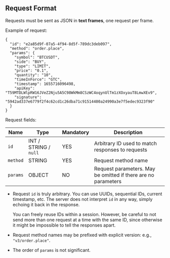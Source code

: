 ## Request Format
Requests must be sent as JSON in **text frames**, one request per frame.

Example of request:

```
{  
  "id": "e2a85d9f-07a5-4f94-8d5f-789dc3deb097",  
  "method": "order.place",  
  "params": {  
    "symbol": "BTCUSDT",  
    "side": "BUY",  
    "type": "LIMIT",  
    "price": "0.1",  
    "quantity": "10",  
    "timeInForce": "GTC",  
    "timestamp": 1655716096498,  
    "apiKey": "T59MTDLWlpRW16JVeZ2Nju5A5C98WkMm8CSzWC4oqynUlTm1zXOxyauT8LmwXEv9",  
    "signature": "5942ad337e6779f2f4c62cd1c26dba71c91514400a24990a3e7f5edec9323f90"  
  }  
}
```

Request fields:

| Name | Type | Mandatory | Description |
| --- | --- | --- | --- |
| `id` | INT / STRING / `null` | YES | Arbitrary ID used to match responses to requests |
| `method` | STRING | YES | Request method name |
| `params` | OBJECT | NO | Request parameters. May be omitted if there are no parameters |

* Request `id` is truly arbitrary. You can use UUIDs, sequential IDs, current timestamp, etc.
  The server does not interpret `id` in any way, simply echoing it back in the response.

  You can freely reuse IDs within a session.
  However, be careful to not send more than one request at a time with the same ID,
  since otherwise it might be impossible to tell the responses apart.
* Request method names may be prefixed with explicit version: e.g., `"v3/order.place"`.
* The order of `params` is not significant.